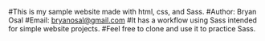 #This is my sample website made with html, css, and Sass.
#Author: Bryan Osal
#Email: bryanosal@gmail.com
#It has a workflow using Sass intended for simple website projects.
#Feel free to clone and use it to practice Sass.
